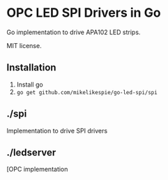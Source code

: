 # OPC LED SPI Drivers in Go

Go implementation to drive APA102 LED strips.

MIT license.

## Installation

1. Install go
2. `go get github.com/mikelikespie/go-led-spi/spi`

## ./spi

Implementation to drive SPI drivers

## ./ledserver

[OPC implementation
